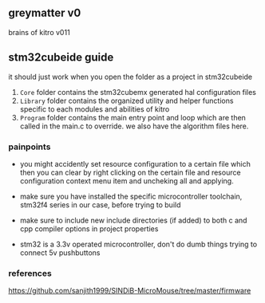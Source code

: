 ## greymatter v0

brains of kitro v011

## stm32cubeide guide

it should just work when you open the folder as a project in stm32cubeide

1. `Core` folder contains the stm32cubemx generated hal configuration files
2. `Library` folder contains the organized utility and helper functions specific to each modules and abilities of kitro
3. `Program` folder contains the main entry point and loop which are then called in the main.c to override. we also have the algorithm files here.

### painpoints

- you might accidently set resource configuration to a certain file which then you can clear by right clicking on the certain file and resource configuration context menu item and uncheking all and applying.

- make sure you have installed the specific microcontroller toolchain, stm32f4 series in our case, before trying to build

- make sure to include new include directories (if added) to both c and cpp compiler options in project properties

- stm32 is a 3.3v operated microcontroller, don't do dumb things trying to connect 5v pushbuttons

### references

https://github.com/sanjith1999/SINDiB-MicroMouse/tree/master/firmware
